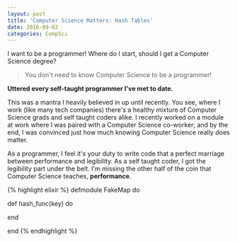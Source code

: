 ```yaml
---
layout: post
title: 'Computer Science Matters: Hash Tables'
date: 2016-09-03
categories: CompSci
---
```


I want to be a programmer! Where do I start, should I get a Computer Science degree?

<blockquote>
You don't need to know Computer Science to be a programmer!
</blockquote>

**Uttered every self-taught programmer I've met to date.**

This was a mantra I heavily believed in up until recently. You see, where I work (like many tech companies) there's a healthy mixture of Computer Science grads and self taught coders alike. I recently worked on a module at work where I was paired with a Computer Science co-worker; and by the end, I was convinced just how much knowing Computer Science really does matter.

As a programmer, I feel it's your duty to write code that a perfect marriage between performance and legibility. As a self taught coder, I got the legibility part under the belt. I'm missing the other half of the coin that Computer Science teaches, **performance**.

{% highlight elixir %}
defmodule FakeMap do

  def hash_func(key) do
     
  end

end
{% endhighlight %}
